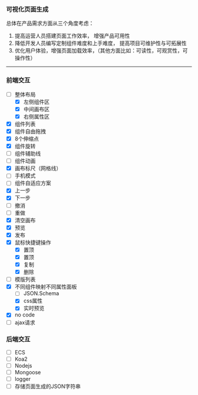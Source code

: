 ### 可视化页面生成

总体在产品需求方面从三个角度考虑：

1. 提高运营人员搭建页面工作效率， 增强产品可用性
2. 降低开发人员编写定制组件难度和上手难度， 提高项目可维护性与可拓展性
3. 优化用户体验，增强页面加载效率，（其他方面比如：可读性，可观赏性，可操作性）

<hr />

### 前端交互

- [ ] 整体布局
  - [x] 左侧组件区
  - [x] 中间画布区
  - [x] 右侧属性区
- [x] 组件列表
- [x] 组件自由拖拽
- [x] 8个伸缩点
- [x] 组件旋转
- [ ] 组件辅助线
- [ ] 组件动画
- [x] 画布标尺（网格线）
- [ ] 手机模式
- [ ] 组件自适应方案
- [x] 上一步
- [x] 下一步
- [ ] 撤消
- [ ] 重做
- [x] 清空画布
- [x] 预览
- [x] 发布
- [x] 鼠标快捷键操作
  - [x] 置顶
  - [x] 置顶
  - [x] 复制
  - [x] 删除
- [ ] 模版列表
- [x] 不同组件映射不同属性面板
  - [ ] JSON.Schema
  - [x] css属性
  - [x] 实时预览
- [x] no code
- [ ] ajax请求

### 后端交互

- [ ] ECS
- [ ] Koa2
- [ ] Nodejs
- [ ] Mongoose
- [ ] logger
- [ ] 存储页面生成的JSON字符串